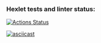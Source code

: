 ### Hexlet tests and linter status:
[![Actions Status](https://github.com/ArtuAdler/frontend-project-46/workflows/hexlet-check/badge.svg)](https://github.com/ArtuAdler/frontend-project-46/actions)

[![asciicast](https://asciinema.org/a/ZkY3jUYzf7xvQ7D6klWSEJOiQ.svg)](https://asciinema.org/a/ZkY3jUYzf7xvQ7D6klWSEJOiQ)